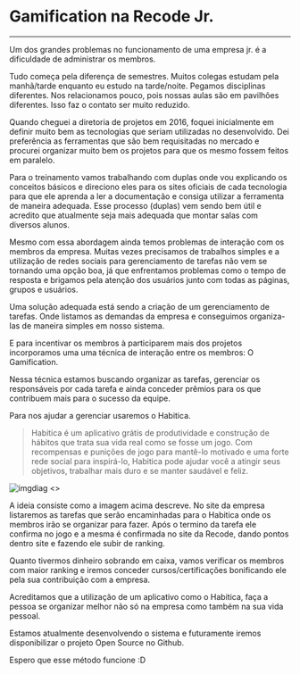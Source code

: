 # Gamification na Recode Jr.

---------------------

Um dos grandes problemas no funcionamento de uma empresa jr. é a dificuldade de administrar os membros.

Tudo começa pela diferença de semestres. Muitos colegas estudam pela manhã/tarde enquanto eu estudo na tarde/noite. Pegamos disciplinas diferentes. Nos relacionamos pouco, pois nossas aulas são em pavilhões diferentes. Isso faz o contato ser muito reduzido.

Quando cheguei a diretoria de projetos em 2016, foquei inicialmente em definir muito bem as tecnologias que seriam utilizadas no desenvolvido. Dei preferência as ferramentas que são bem requisitadas no mercado e procurei organizar muito bem os projetos para que os mesmo fossem feitos em paralelo.

Para o treinamento vamos trabalhando com duplas onde vou explicando os conceitos básicos e direciono eles para os sites oficiais de cada tecnologia para que ele aprenda a ler a documentação e consiga utilizar a ferramenta de maneira adequada. Esse processo (duplas) vem sendo bem útil e acredito que atualmente seja mais adequada que montar salas com diversos alunos.

Mesmo com essa abordagem ainda temos problemas de interação com os membros da empresa. Muitas vezes precisamos de trabalhos simples e a utilização de redes sociais para gerenciamento de tarefas não vem se tornando uma opção boa, já que enfrentamos problemas como o tempo de resposta e brigamos pela atenção dos usuários junto com todas as páginas, grupos e usuários.

Uma solução adequada está sendo a criação de um gerenciamento de tarefas. Onde listamos as demandas da empresa e conseguimos organiza-las de maneira simples em nosso sistema.

E para incentivar os membros à participarem mais dos projetos incorporamos uma uma técnica de interação entre os membros: O Gamification.

Nessa técnica estamos buscando organizar as tarefas, gerenciar os responsáveis por cada tarefa e ainda conceder prêmios para os que contribuem mais para o sucesso da equipe.

Para nos ajudar a gerenciar usaremos o Habitica.

>  Habitica é um aplicativo grátis de produtividade e construção de hábitos que trata sua vida real como se fosse um jogo. Com recompensas e punições de jogo para mantê-lo motivado e uma forte rede social para inspirá-lo, Habitica pode ajudar você a atingir seus objetivos, trabalhar mais duro e se manter saudável e feliz.


![imgdiag <>](/myposts/img/diagramhab.png "Funcionamento Gamification")


A ideia consiste como a imagem acima descreve. No site da empresa listaremos as tarefas que serão encaminhadas para o Habitica onde os membros irão se organizar para fazer. Após o termino da tarefa ele confirma no jogo e a mesma é confirmada no site da Recode, dando pontos dentro site e fazendo ele subir de ranking.

Quanto tivermos dinheiro sobrando em caixa, vamos verificar os membros com maior ranking e iremos conceder cursos/certificações bonificando ele pela sua contribuição com a empresa.

Acreditamos que a utilização de um aplicativo como o Habitica, faça a pessoa se organizar melhor não só na empresa como também na sua vida pessoal.

Estamos atualmente desenvolvendo o sistema e futuramente iremos disponibilizar o projeto Open Source no Github.

Espero que esse método funcione :D

